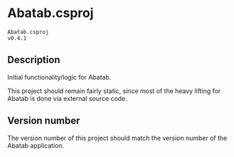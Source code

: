 ﻿# Abatab.csproj

``` #bash
Abatab.csproj
v0.4.1
```

## Description

Initial functionality/logic for Abatab.

This project should remain fairly static, since most of the heavy lifting for Abatab is done via external source code.

## Version number

The version number of this project should match the version number of the Abatab application.